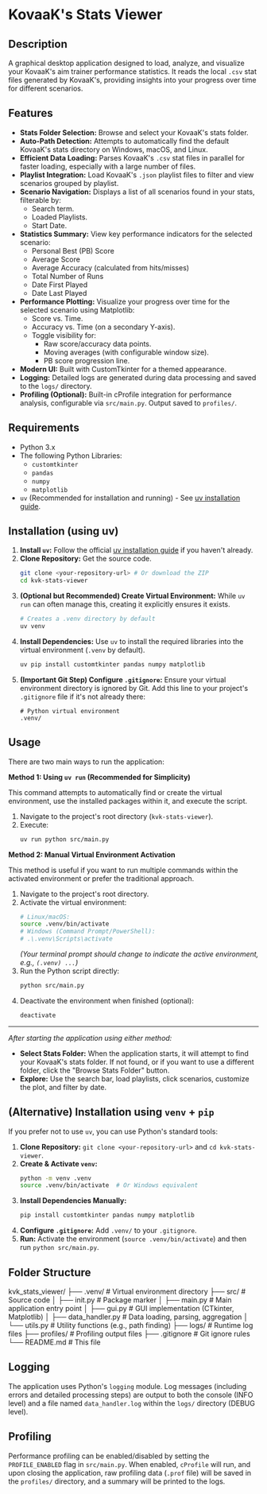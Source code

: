 # KovaaK's Stats Viewer

## Description

A graphical desktop application designed to load, analyze, and visualize your KovaaK's aim trainer performance statistics. It reads the local `.csv` stat files generated by KovaaK's, providing insights into your progress over time for different scenarios.

## Features

* **Stats Folder Selection:** Browse and select your KovaaK's stats folder.
* **Auto-Path Detection:** Attempts to automatically find the default KovaaK's stats directory on Windows, macOS, and Linux.
* **Efficient Data Loading:** Parses KovaaK's `.csv` stat files in parallel for faster loading, especially with a large number of files.
* **Playlist Integration:** Load KovaaK's `.json` playlist files to filter and view scenarios grouped by playlist.
* **Scenario Navigation:** Displays a list of all scenarios found in your stats, filterable by:
    * Search term.
    * Loaded Playlists.
    * Start Date.
* **Statistics Summary:** View key performance indicators for the selected scenario:
    * Personal Best (PB) Score
    * Average Score
    * Average Accuracy (calculated from hits/misses)
    * Total Number of Runs
    * Date First Played
    * Date Last Played
* **Performance Plotting:** Visualize your progress over time for the selected scenario using Matplotlib:
    * Score vs. Time.
    * Accuracy vs. Time (on a secondary Y-axis).
    * Toggle visibility for:
        * Raw score/accuracy data points.
        * Moving averages (with configurable window size).
        * PB score progression line.
* **Modern UI:** Built with CustomTkinter for a themed appearance.
* **Logging:** Detailed logs are generated during data processing and saved to the `logs/` directory.
* **Profiling (Optional):** Built-in cProfile integration for performance analysis, configurable via `src/main.py`. Output saved to `profiles/`.

## Requirements

* Python 3.x
* The following Python Libraries:
    * `customtkinter`
    * `pandas`
    * `numpy`
    * `matplotlib`
* `uv` (Recommended for installation and running) - See [uv installation guide](https://github.com/astral-sh/uv#installation).

## Installation (using uv)

1.  **Install `uv`:** Follow the official [uv installation guide](https://github.com/astral-sh/uv#installation) if you haven't already.
2.  **Clone Repository:** Get the source code.
    ```bash
    git clone <your-repository-url> # Or download the ZIP
    cd kvk-stats-viewer
    ```
3.  **(Optional but Recommended) Create Virtual Environment:** While `uv run` can often manage this, creating it explicitly ensures it exists.
    ```bash
    # Creates a .venv directory by default
    uv venv
    ```
4.  **Install Dependencies:** Use `uv` to install the required libraries into the virtual environment (`.venv` by default).
    ```bash
    uv pip install customtkinter pandas numpy matplotlib
    ```
5.  **(Important Git Step) Configure `.gitignore`:** Ensure your virtual environment directory is ignored by Git. Add this line to your project's `.gitignore` file if it's not already there:
    ```gitignore
    # Python virtual environment
    .venv/
    ```

## Usage

There are two main ways to run the application:

**Method 1: Using `uv run` (Recommended for Simplicity)**

This command attempts to automatically find or create the virtual environment, use the installed packages within it, and execute the script.

1.  Navigate to the project's root directory (`kvk-stats-viewer`).
2.  Execute:
    ```bash
    uv run python src/main.py
    ```

**Method 2: Manual Virtual Environment Activation**

This method is useful if you want to run multiple commands within the activated environment or prefer the traditional approach.

1.  Navigate to the project's root directory.
2.  Activate the virtual environment:
    ```bash
    # Linux/macOS:
    source .venv/bin/activate
    # Windows (Command Prompt/PowerShell):
    # .\.venv\Scripts\activate
    ```
    *(Your terminal prompt should change to indicate the active environment, e.g., `(.venv) ...`)*
3.  Run the Python script directly:
    ```bash
    python src/main.py
    ```
4.  Deactivate the environment when finished (optional):
    ```bash
    deactivate
    ```

---

*After starting the application using either method:*

* **Select Stats Folder:** When the application starts, it will attempt to find your KovaaK's stats folder. If not found, or if you want to use a different folder, click the "Browse Stats Folder" button.
* **Explore:** Use the search bar, load playlists, click scenarios, customize the plot, and filter by date.

## (Alternative) Installation using `venv` + `pip`

If you prefer not to use `uv`, you can use Python's standard tools:

1.  **Clone Repository:** `git clone <your-repository-url>` and `cd kvk-stats-viewer`.
2.  **Create & Activate `venv`:**
    ```bash
    python -m venv .venv
    source .venv/bin/activate  # Or Windows equivalent
    ```
3.  **Install Dependencies Manually:**
    ```bash
    pip install customtkinter pandas numpy matplotlib
    ```
4.  **Configure `.gitignore`:** Add `.venv/` to your `.gitignore`.
5.  **Run:** Activate the environment (`source .venv/bin/activate`) and then run `python src/main.py`.

## Folder Structure
kvk_stats_viewer/
├── .venv/                # Virtual environment directory
├── src/                  # Source code
│   ├── init.py       # Package marker
│   ├── main.py           # Main application entry point
│   ├── gui.py            # GUI implementation (CTkinter, Matplotlib)
│   ├── data_handler.py   # Data loading, parsing, aggregation
│   └── utils.py          # Utility functions (e.g., path finding)
├── logs/                 # Runtime log files
├── profiles/             # Profiling output files
├── .gitignore            # Git ignore rules
└── README.md             # This file

## Logging

The application uses Python's `logging` module. Log messages (including errors and detailed processing steps) are output to both the console (INFO level) and a file named `data_handler.log` within the `logs/` directory (DEBUG level).

## Profiling

Performance profiling can be enabled/disabled by setting the `PROFILE_ENABLED` flag in `src/main.py`. When enabled, `cProfile` will run, and upon closing the application, raw profiling data (`.prof` file) will be saved in the `profiles/` directory, and a summary will be printed to the logs.